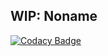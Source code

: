## WIP: Noname

[![Codacy Badge](https://api.codacy.com/project/badge/Grade/9751174c45424e71994451f5f822c7c2)](https://app.codacy.com/app/danielnaranjo/carol?utm_source=github.com&utm_medium=referral&utm_content=danielnaranjo/carol&utm_campaign=badger)
